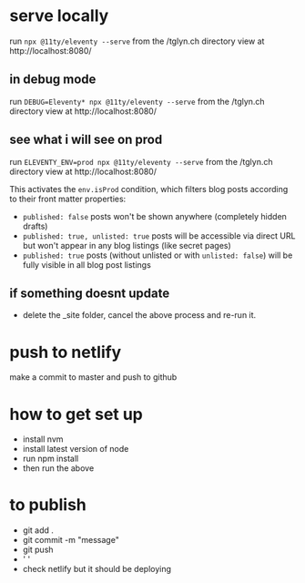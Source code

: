 # serve locally
run `npx @11ty/eleventy --serve` from the /tglyn.ch directory
view at http://localhost:8080/

## in debug mode
run `DEBUG=Eleventy* npx @11ty/eleventy --serve` from the /tglyn.ch directory
view at http://localhost:8080/

## see what i will see on prod
run `ELEVENTY_ENV=prod npx @11ty/eleventy --serve` from the /tglyn.ch directory
view at http://localhost:8080/

This activates the `env.isProd` condition, which filters blog posts according to their front matter properties:
- `published: false` posts won't be shown anywhere (completely hidden drafts)
- `published: true, unlisted: true` posts will be accessible via direct URL but won't appear in any blog listings (like secret pages)
- `published: true` posts (without unlisted or with `unlisted: false`) will be fully visible in all blog post listings

## if something doesnt update
- delete the _site folder, cancel the above process and re-run it.

# push to netlify
make a commit to master and push to github

# how to get set up
- install nvm
- install latest version of node
- run npm install
- then run the above

# to publish
- git add . 
- git commit -m "message"
- git push
- '    '
- check netlify but it should be deploying